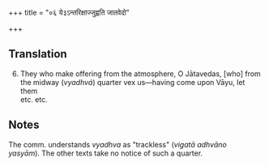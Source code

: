 +++
title = "०६ ये३ऽन्तरिक्षाज्जुह्वति जातवेदो"

+++
## Translation
6. They who make offering from the atmosphere, O Jātavedas, \[who\] from  
the midway (*vyadhvá*) quarter vex us—having come upon Vāyu, let them  
etc. etc.

## Notes
The comm. understands *vyadhva* as "trackless" (*vigatā adhvāno  
yasyām*). The other texts take no notice of such a quarter.

